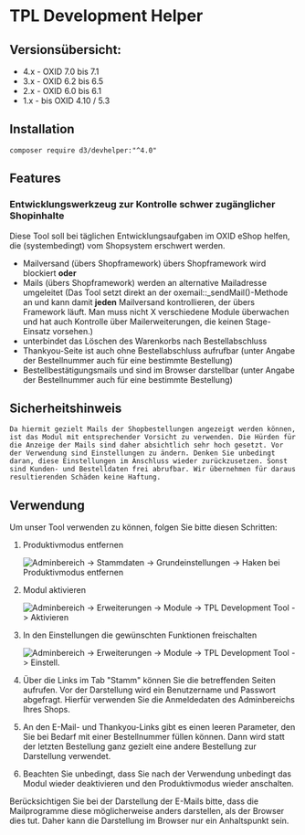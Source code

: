 ﻿# TPL Development Helper

## Versionsübersicht:

* 4.x - OXID 7.0 bis 7.1
* 3.x - OXID 6.2 bis 6.5
* 2.x - OXID 6.0 bis 6.1
* 1.x - bis OXID 4.10 / 5.3

## Installation

    composer require d3/devhelper:"^4.0"

## Features
    
### Entwicklungswerkzeug zur Kontrolle schwer zugänglicher Shopinhalte

Diese Tool soll bei täglichen Entwicklungsaufgaben im OXID eShop helfen, die (systembedingt) vom Shopsystem erschwert werden.

* Mailversand (übers Shopframework) übers Shopframework wird blockiert __oder__
* Mails (übers Shopframework) werden an alternative Mailadresse umgeleitet
    (Das Tool setzt direkt an der oxemail::_sendMail()-Methode an und kann damit __jeden__ Mailversand kontrollieren, der übers Framework läuft. Man muss nicht X verschiedene Module überwachen und hat auch Kontrolle über Mailerweiterungen, die keinen Stage-Einsatz vorsehen.)
* unterbindet das Löschen des Warenkorbs nach Bestellabschluss
* Thankyou-Seite ist auch ohne Bestellabschluss aufrufbar (unter Angabe der Bestellnummer auch für eine bestimmte Bestellung)
* Bestellbestätigungsmails und sind im Browser darstellbar (unter Angabe der Bestellnummer auch für eine bestimmte Bestellung)

## Sicherheitshinweis

    Da hiermit gezielt Mails der Shopbestellungen angezeigt werden können, ist das Modul mit entsprechender Vorsicht zu verwenden. Die Hürden für die Anzeige der Mails sind daher absichtlich sehr hoch gesetzt. Vor der Verwendung sind Einstellungen zu ändern. Denken Sie unbedingt daran, diese Einstellungen im Anschluss wieder zurückzusetzen. Sonst sind Kunden- und Bestelldaten frei abrufbar. Wir übernehmen für daraus resultierenden Schäden keine Haftung.

## Verwendung

Um unser Tool verwenden zu können, folgen Sie bitte diesen Schritten:

1. Produktivmodus entfernen

   ![Adminbereich -> Stammdaten -> Grundeinstellungen -> Haken bei Produktivmodus entfernen](docs/step1.jpg "Produktivmodus entfernen")

2. Modul aktivieren

   ![Adminbereich -> Erweiterungen -> Module -> TPL Development Tool -> Aktivieren](docs/step2.jpg "Modul aktivieren")
   
3. In den Einstellungen die gewünschten Funktionen freischalten

   ![Adminbereich -> Erweiterungen -> Module -> TPL Development Tool -> Einstell.](docs/step3.jpg "gewünschte Funktionen freischalten")
   
4. Über die Links im Tab "Stamm" können Sie die betreffenden Seiten aufrufen. Vor der Darstellung wird ein Benutzername und Passwort abgefragt. Hierfür verwenden Sie die Anmeldedaten des Adminbereichs Ihres Shops.

5. An den E-Mail- und Thankyou-Links gibt es einen leeren Parameter, den Sie bei Bedarf mit einer Bestellnummer füllen können. Dann wird statt der letzten Bestellung ganz gezielt eine andere Bestellung zur Darstellung verwendet.

6. Beachten Sie unbedingt, dass Sie nach der Verwendung unbedingt das Modul wieder deaktivieren und den Produktivmodus wieder anschalten.

Berücksichtigen Sie bei der Darstellung der E-Mails bitte, dass die Mailprogramme diese möglicherweise anders darstellen, als der Browser dies tut. Daher kann die Darstellung im Browser nur ein Anhaltspunkt sein.
